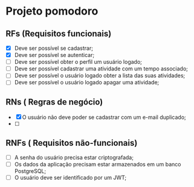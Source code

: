 # Projeto pomodoro

## RFs (Requisitos funcionais)

- [X] Deve ser possível se cadastrar;
- [x] Deve ser possível se autenticar;
- [ ] Deve ser possível obter o perfil um usuário logado;
- [ ] Deve ser possível cadastrar uma atividade com um tempo associado;
- [ ] Deve ser possível o usuário logado obter a lista das suas atividades;
- [ ] Deve ser possível o usuário logado apagar uma atividade;

## RNs ( Regras de negócio)

- [X] O usuário não deve poder se cadastrar com um e-mail duplicado;
- [ ] 

## RNFs ( Requisitos não-funcionais)
- [ ] A senha do usuário precisa estar criptografada;
- [ ] Os dados da aplicação precisam estar armazenados em um banco PostgreSQL;
- [ ] O usuário deve ser identificado por um JWT;